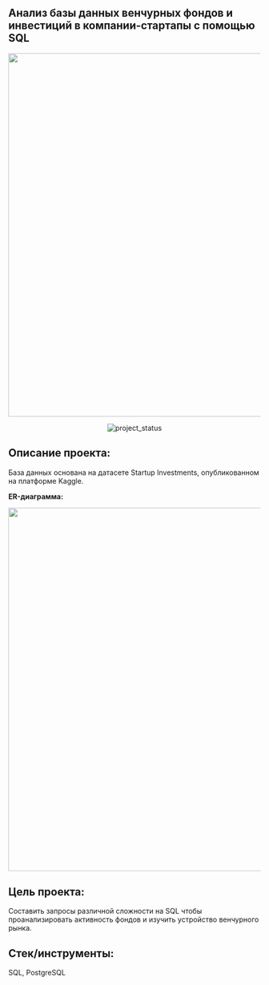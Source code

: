 ## Анализ базы данных венчурных фондов и инвестиций в компании-стартапы с помощью SQL
<p align="center">
      <img src="https://i.ibb.co/SVry8vC/6.jpg" width="726">
</p>

<p align="center">
   <img src="https://img.shields.io/badge/project%20status-completed-turquoise" alt="project_status">
</p>

## Описание проекта:
  База данных основана на датасете Startup Investments, опубликованном на платформе Kaggle. 
  
**ER-диаграмма:**
<p align="center">
      <img src="https://i.ibb.co/Ln3YZrT/basic-sql-project-ERD.png" width="726">
</p>

## Цель проекта:
Составить запросы различной сложности на SQL чтобы проанализировать активность фондов и изучить устройство венчурного рынка.

## Стек/инструменты:
SQL, PostgreSQL
